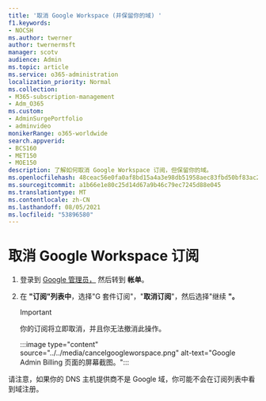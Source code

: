 ```yaml
---
title: '取消 Google Workspace (并保留你的域) '
f1.keywords:
- NOCSH
ms.author: twerner
author: twernermsft
manager: scotv
audience: Admin
ms.topic: article
ms.service: o365-administration
localization_priority: Normal
ms.collection:
- M365-subscription-management
- Adm_O365
ms.custom:
- AdminSurgePortfolio
- adminvideo
monikerRange: o365-worldwide
search.appverid:
- BCS160
- MET150
- MOE150
description: 了解如何取消 Google Workspace 订阅，但保留你的域。
ms.openlocfilehash: 48ceac56e0fa0af8bd15a4a3e98db51958aec83fbd50bf83ac2241b7562677a1
ms.sourcegitcommit: a1b66e1e80c25d14d67a9b46c79ec7245d88e045
ms.translationtype: MT
ms.contentlocale: zh-CN
ms.lasthandoff: 08/05/2021
ms.locfileid: "53896580"
---
```

# <a name="cancel-google-workspace-subscription"></a>取消 Google Workspace 订阅

1. 登录到 [Google 管理员，](https://admin.google.com/) 然后转到 **帐单**。
1. 在 **"订阅"列表中**，选择"G 套件订阅"，"**取消订阅**"，然后选择"继续 **"。**

    > [!IMPORTANT]
    > 你的订阅将立即取消，并且你无法撤消此操作。

    :::image type="content" source="../../media/cancelgoogleworspace.png" alt-text="Google Admin Billing 页面的屏幕截图。":::

请注意，如果你的 DNS 主机提供商不是 Google 域，你可能不会在订阅列表中看到域注册。
